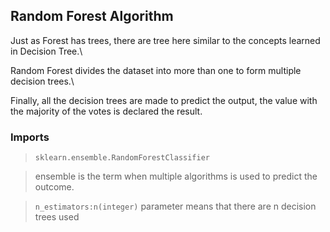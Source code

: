 ## Random Forest Algorithm
Just as Forest has trees, there are tree here similar to the concepts learned in Decision Tree.\

Random Forest divides the dataset into more than one to form multiple decision trees.\

Finally, all the decision trees are made to predict the output, the value with the majority of the votes is declared the result. 

### Imports
> ```sklearn.ensemble.RandomForestClassifier```

> ensemble is the term when multiple algorithms is used to predict the outcome.

> ```n_estimators:n(integer)``` parameter means that there are n decision trees used